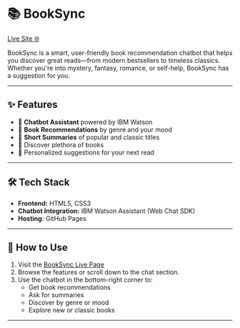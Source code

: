 
# 📚 BookSync

[Live Site 🌐](https://dhruvdot.github.io/BookSync/)

BookSync is a smart, user-friendly book recommendation chatbot that helps you discover great reads—from modern bestsellers to timeless classics. Whether you're into mystery, fantasy, romance, or self-help, BookSync has a suggestion for you.

---

## ✨ Features

- 💬 **Chatbot Assistant** powered by IBM Watson
- 📖 **Book Recommendations** by genre and your mood
- 🧠 **Short Summaries** of popular and classic titles
- 📅 Discover plethora of books
- 🎯 Personalized suggestions for your next read

---

## 🛠️ Tech Stack

- **Frontend:** HTML5, CSS3
- **Chatbot Integration:** IBM Watson Assistant (Web Chat SDK)
- **Hosting:** GitHub Pages

---

## 🚀 How to Use

1. Visit the [BookSync Live Page](https://dhruvdot.github.io/BookSync/)
2. Browse the features or scroll down to the chat section.
3. Use the chatbot in the bottom-right corner to:
   - Get book recommendations
   - Ask for summaries
   - Discover by genre or mood
   - Explore new or classic books

---

